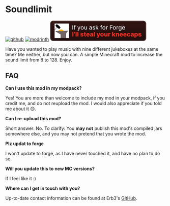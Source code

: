 # Soundlimit

[![github](https://cdn.jsdelivr.net/npm/@intergrav/devins-badges@3/assets/cozy/available/github_vector.svg)](https://github.com/Erb3/Soundlimit)
[![modrinth](https://cdn.jsdelivr.net/npm/@intergrav/devins-badges@3/assets/cozy/available/modrinth_vector.svg)](https://modrinth.com/mod/soundlimit)
![forge](https://github.com/Erb3/Cactusfix/blob/1.20.x/assets/forge_64h.png?raw=true)

Have you wanted to play music with nine different jukeboxes at the same time?
Me neither, but now you can.
A simple Minecraft mod to increase the sound limit from 8 to 128. Enjoy.

## FAQ

**Can I use this mod in my modpack?**

Yes! You are more than welcome to include my mod in your modpack, if you credit me, and do not reupload the mod.
I would also appreciate if you told me about it 😊.

**Can I re-upload this mod?**

Short answer: No.
To clarify: You **may not** publish this mod's compiled jars somewhere else, and you may not pretend that you wrote the mod.

**Plz updat to forge**

I won't update to forge, as I have never touched it, and have no plan to do so.

**Will you update this to new MC versions?**

If I feel like it :)

**Where can I get in touch with you?**

Up-to-date contact information can be found at Erb3's [GitHub](https://github.com/Erb3/Erb3/blob/main/README.md).
